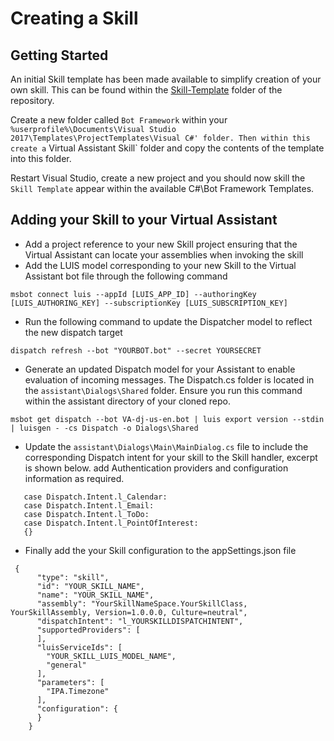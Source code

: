 # Creating a Skill

## Getting Started

An initial Skill template has been made available to simplify creation of your own skill. This can be found within the [Skill-Template](https://github.com/Microsoft/AI/tree/master/templates/Skill-Template) folder of the repository.

Create a new folder called `Bot Framework` within your `%userprofile%\Documents\Visual Studio 2017\Templates\ProjectTemplates\Visual C#' folder. Then within this create a` Virtual Assistant Skill` folder and copy the contents of the template into this folder.

Restart Visual Studio, create a new project and you should now skill the `Skill Template` appear within the available C#\Bot Framework Templates.

## Adding your Skill to your Virtual Assistant

- Add a project reference to your new Skill project ensuring that the Virtual Assistant can locate your assemblies when invoking the skill
- Add the LUIS model corresponding to your new Skill to the Virtual Assistant bot file through the following command
```shell
msbot connect luis --appId [LUIS_APP_ID] --authoringKey [LUIS_AUTHORING_KEY] --subscriptionKey [LUIS_SUBSCRIPTION_KEY]
```
- Run the following command to update the Dispatcher model to reflect the new dispatch target
```shell
dispatch refresh --bot "YOURBOT.bot" --secret YOURSECRET
```
- Generate an updated Dispatch model for your Assistant to enable evaluation of incoming messages. The Dispatch.cs folder is located in the `assistant\Dialogs\Shared` folder. Ensure you run this command within the assistant directory of your cloned repo.
```shell
msbot get dispatch --bot VA-dj-us-en.bot | luis export version --stdin | luisgen - -cs Dispatch -o Dialogs\Shared
```
- Update the `assistant\Dialogs\Main\MainDialog.cs` file to include the corresponding Dispatch intent for your skill to the Skill handler, excerpt is shown below. add Authentication providers and configuration information as required.
```
   case Dispatch.Intent.l_Calendar:
   case Dispatch.Intent.l_Email:
   case Dispatch.Intent.l_ToDo:
   case Dispatch.Intent.l_PointOfInterest:
   {}
````
- Finally add the your Skill configuration to the appSettings.json file
```
 {
      "type": "skill",
      "id": "YOUR_SKILL_NAME",
      "name": "YOUR_SKILL_NAME",
      "assembly": "YourSkillNameSpace.YourSkillClass, YourSkillAssembly, Version=1.0.0.0, Culture=neutral",
      "dispatchIntent": "l_YOURSKILLDISPATCHINTENT",
      "supportedProviders": [
      ],
      "luisServiceIds": [
        "YOUR_SKILL_LUIS_MODEL_NAME",
        "general"
      ],
      "parameters": [
        "IPA.Timezone"
      ],
      "configuration": {
      }
    }
```